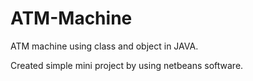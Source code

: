 # ATM-Machine
ATM machine using class and  object in JAVA. 

Created simple mini project by using netbeans software.
